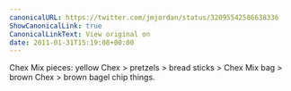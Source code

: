```yaml
---
canonicalURL: https://twitter.com/jmjordan/status/32095542586638336
ShowCanonicalLink: true
CanonicalLinkText: View original on
date: 2011-01-31T15:19:08+00:00
---
```

Chex Mix pieces: yellow Chex &gt; pretzels &gt; bread sticks &gt; Chex Mix bag &gt; brown Chex &gt; brown bagel chip things.